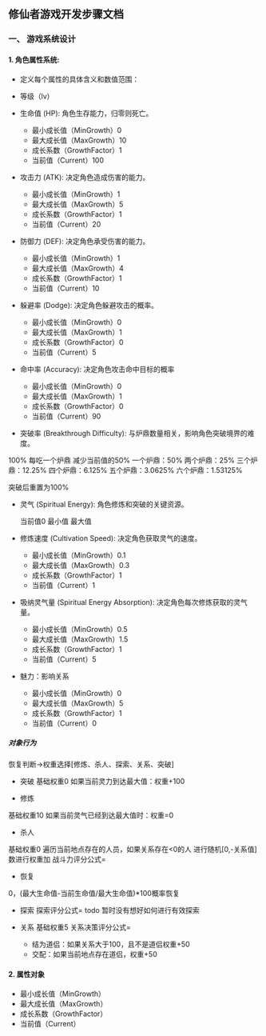 ## 修仙者游戏开发步骤文档

### **一、 游戏系统设计**

#### 1. **角色属性系统:**    

* 定义每个属性的具体含义和数值范围：  

* 等级（lv）

* 生命值 (HP): 角色生存能力，归零则死亡。 

  * 最小成长值（MinGrowth）0
  * 最大成长值（MaxGrowth）10
  * 成长系数（GrowthFactor）1
  * 当前值（Current）100

* 攻击力 (ATK):  决定角色造成伤害的能力。

  * 最小成长值（MinGrowth）1
  * 最大成长值（MaxGrowth）5
  * 成长系数（GrowthFactor）1
  * 当前值（Current）20        

* 防御力 (DEF):  决定角色承受伤害的能力。        

  * 最小成长值（MinGrowth）1
  * 最大成长值（MaxGrowth）4
  * 成长系数（GrowthFactor）1
  * 当前值（Current）10     

* 躲避率 (Dodge):  决定角色躲避攻击的概率。        

  * 最小成长值（MinGrowth）0
  * 最大成长值（MaxGrowth）1
  * 成长系数（GrowthFactor）0
  * 当前值（Current）5

* 命中率 (Accuracy):  决定角色攻击命中目标的概率

  * 最小成长值（MinGrowth）0
  * 最大成长值（MaxGrowth）1
  * 成长系数（GrowthFactor）0
  * 当前值（Current）90
 
* 突破率 (Breakthrough Difficulty):  与炉鼎数量相关，影响角色突破境界的难度。

100% 每吃一个炉鼎 减少当前值的50%
一个炉鼎：50%
两个炉鼎：25%
三个炉鼎：12.25%
四个炉鼎：6.125%
五个炉鼎：3.0625%
六个炉鼎：1.53125%

突破后重置为100%
 
* 灵气 (Spiritual Energy):  角色修炼和突破的关键资源。

  当前值0
  最小值
  最大值
 
* 修炼速度 (Cultivation Speed):  决定角色获取灵气的速度。        

  * 最小成长值（MinGrowth）0.1
  * 最大成长值（MaxGrowth）0.3
  * 成长系数（GrowthFactor）1
  * 当前值（Current）1
 
* 吸纳灵气量 (Spiritual Energy Absorption):  决定角色每次修炼获取的灵气量。    

  * 最小成长值（MinGrowth）0.5
  * 最大成长值（MaxGrowth）1.5
  * 成长系数（GrowthFactor）1
  * 当前值（Current）5

* 魅力：影响关系

  * 最小成长值（MinGrowth）0
  * 最大成长值（MaxGrowth）5
  * 成长系数（GrowthFactor）1
  * 当前值（Current）0

##### 对象行为

恢复判断->权重选择[修炼、杀人、探索、关系、突破]

* 突破
  基础权重0
  如果当前灵力到达最大值：权重+100

* 修炼

基础权重10
如果当前灵气已经到达最大值时：权重=0

* 杀人

基础权重0
遍历当前地点存在的人员，如果关系存在<0的人 进行随机[0,-关系值]数进行权重加
战斗力评分公式=

* 恢复

0，(最大生命值-当前生命值/最大生命值)*100概率恢复

* 探索
探索评分公式=
todo 暂时没有想好如何进行有效探索

* 关系
基础权重5
关系决策评分公式=
  * 结为道侣：如果关系大于100，且不是道侣权重+50
  * 交配：如果当前地点存在道侣，权重+50
 
#### 2. 属性对象

* 最小成长值（MinGrowth）
* 最大成长值（MaxGrowth）
* 成长系数（GrowthFactor）
* 当前值（Current）
